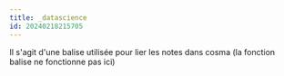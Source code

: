 ```yaml
---
title: _datascience
id: 20240218215705
---
```

Il s'agit d'une balise utilisée pour lier les notes dans cosma (la fonction balise ne fonctionne pas ici)